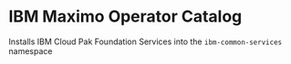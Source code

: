 IBM Maximo Operator Catalog
===============================================================================
Installs IBM Cloud Pak Foundation Services into the `ibm-common-services` namespace

